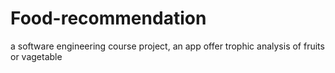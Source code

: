 # Food-recommendation
a software engineering course project, an app offer trophic analysis of fruits or vagetable

